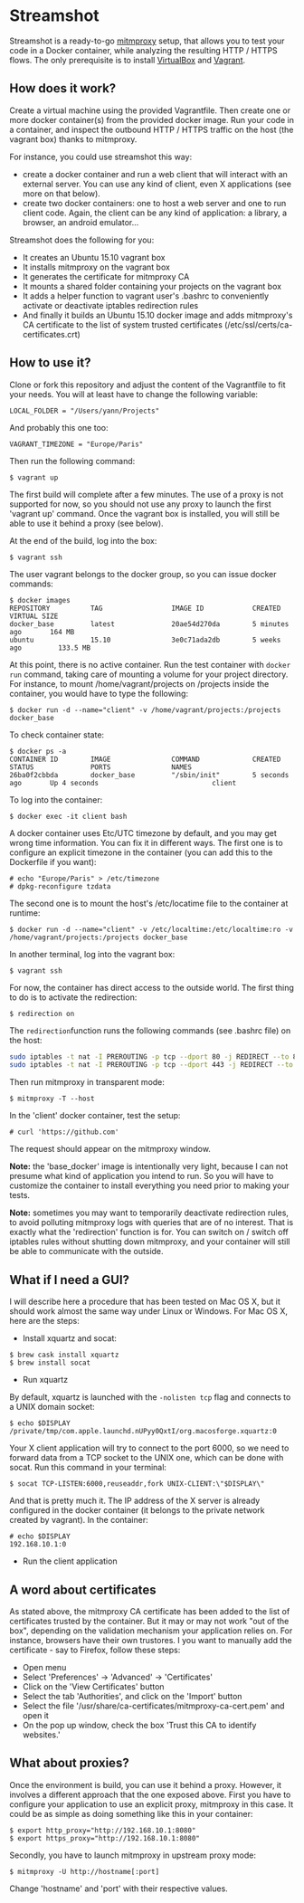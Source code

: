 # Streamshot

Streamshot is a ready-to-go [mitmproxy][mitmproxy] setup, that allows you to test your
code in a Docker container, while analyzing the resulting HTTP / HTTPS flows. The only
prerequisite is to install [VirtualBox][virtualbox] and [Vagrant][vagrant].

## How does it work?

Create a virtual machine using the provided Vagrantfile. Then create one or more docker
container(s) from the provided docker image. Run your code in a container, and inspect
the outbound HTTP / HTTPS traffic on the host (the vagrant box) thanks to mitmproxy.

For instance, you could use streamshot this way:

- create a docker container and run a web client that will interact with an external
server. You can use any kind of client, even X applications (see more on that below).
- create two docker containers: one to host a web server and one to run client code.
Again, the client can be any kind of application: a library, a browser, an android
emulator...

Streamshot does the following for you:

- It creates an Ubuntu 15.10 vagrant box
- It installs mitmproxy on the vagrant box
- It generates the certificate for mitmproxy CA
- It mounts a shared folder containing your projects on the vagrant box
- It adds a helper function to vagrant user's .bashrc to conveniently activate or
deactivate iptables redirection rules
- And finally it builds an Ubuntu 15.10 docker image and adds mitmproxy's CA certificate
to the list of system trusted certificates (/etc/ssl/certs/ca-certificates.crt)

## How to use it?

Clone or fork this repository and adjust the content of the Vagrantfile to fit your needs.
You will at least have to change the following variable:

```
LOCAL_FOLDER = "/Users/yann/Projects"
```

And probably this one too:

```
VAGRANT_TIMEZONE = "Europe/Paris"
```

Then run the following command:

```
$ vagrant up
```

The first build will complete after a few minutes. The use of a proxy is not supported
for now, so you should not use any proxy to launch the first 'vagrant up' command. Once
the vagrant box is installed, you will still be able to use it behind a proxy (see below).

At the end of the build, log into the box:

```
$ vagrant ssh
```

The user vagrant belongs to the docker group, so you can issue docker commands:

```
$ docker images
REPOSITORY          TAG                 IMAGE ID            CREATED             VIRTUAL SIZE
docker_base         latest              20ae54d270da        5 minutes ago       164 MB
ubuntu              15.10               3e0c71ada2db        5 weeks ago         133.5 MB
```

At this point, there is no active container. Run the test container with ```docker run```
command, taking care of mounting a volume for your project directory. For instance, to mount
/home/vagrant/projects on /projects inside the container, you would have to type the following:

```
$ docker run -d --name="client" -v /home/vagrant/projects:/projects docker_base
```

To check container state:

```
$ docker ps -a
CONTAINER ID        IMAGE               COMMAND             CREATED             STATUS              PORTS               NAMES
26ba0f2cbbda        docker_base         "/sbin/init"        5 seconds ago       Up 4 seconds                            client
```

To log into the container:

```
$ docker exec -it client bash
```

A docker container uses Etc/UTC timezone by default, and you may get wrong time information.
You can fix it in different ways. The first one is to configure an explicit timezone in the
container (you can add this to the Dockerfile if you want):

```
# echo "Europe/Paris" > /etc/timezone
# dpkg-reconfigure tzdata
```

The second one is to mount the host's /etc/locatime file to the container at runtime:

```
$ docker run -d --name="client" -v /etc/localtime:/etc/localtime:ro -v /home/vagrant/projects:/projects docker_base
```

In another terminal, log into the vagrant box:

```
$ vagrant ssh
```

For now, the container has direct access to the outside world. The first thing to do is
to activate the redirection:

```
$ redirection on
```

The ```redirection```function runs the following commands (see .bashrc file) on the host:

```bash
sudo iptables -t nat -I PREROUTING -p tcp --dport 80 -j REDIRECT --to 8080 -w
sudo iptables -t nat -I PREROUTING -p tcp --dport 443 -j REDIRECT --to 8080 -w
```

Then run mitmproxy in transparent mode:

```
$ mitmproxy -T --host
```

In the 'client' docker container, test the setup:

```
# curl 'https://github.com'
```

The request should appear on the mitmproxy window.

**Note:** the 'base_docker' image is intentionally very light, because I can not presume
what kind of application you intend to run. So you will have to customize the container
to install everything you need prior to making your tests.

**Note:** sometimes you may want to temporarily deactivate redirection rules, to avoid
polluting mitmproxy logs with queries that are of no interest. That is exactly what the
'redirection' function is for. You can switch on / switch off iptables rules without
shutting down mitmproxy, and your container will still be able to communicate with the
outside.

## What if I need a GUI?

I will describe here a procedure that has been tested on Mac OS X, but it should work almost
the same way under Linux or Windows. For Mac OS X, here are the steps:

* Install xquartz and socat:

```
$ brew cask install xquartz
$ brew install socat
```

* Run xquartz

By default, xquartz is launched with the ```-nolisten tcp``` flag and connects to a UNIX
domain socket:

```
$ echo $DISPLAY
/private/tmp/com.apple.launchd.nUPyy0QxtI/org.macosforge.xquartz:0
```

Your X client application will try to connect to the port 6000, so we need to forward data
from a TCP socket to the UNIX one, which can be done with socat. Run this command in your terminal:

```
$ socat TCP-LISTEN:6000,reuseaddr,fork UNIX-CLIENT:\"$DISPLAY\"
```

And that is pretty much it. The IP address of the X server is already configured in the docker
container (it belongs to the private network created by vagrant). In the container:

```
# echo $DISPLAY
192.168.10.1:0
```
* Run the client application

## A word about certificates

As stated above, the mitmproxy CA certificate has been added to the list of certificates
trusted by the container. But it may or may not work "out of the box", depending on the
validation mechanism your application relies on. For instance, browsers have their own
trustores. I you want to manually add the certificate - say to Firefox, follow these steps:

* Open menu
* Select 'Preferences' -> 'Advanced' -> 'Certificates'
* Click on the 'View Certificates' button
* Select the tab 'Authorities', and click on the 'Import' button
* Select the file '/usr/share/ca-certificates/mitmproxy-ca-cert.pem' and open it
* On the pop up window, check the box 'Trust this CA to identify websites.'

## What about proxies?

Once the environment is build, you can use it behind a proxy. However, it involves
a different approach that the one exposed above. First you have to configure your
application to use an explicit proxy, mitmproxy in this case. It could be as simple
as doing something like this in your container:

```
$ export http_proxy="http://192.168.10.1:8080"
$ export https_proxy="http://192.168.10.1:8080"
```

Secondly, you have to launch mitmproxy in upstream proxy mode:

```
$ mitmproxy -U http://hostname[:port]
```

Change 'hostname' and 'port' with their respective values.

[mitmproxy]: http://mitmproxy.org
[virtualbox]: https://www.virtualbox.org
[vagrant]: https://www.vagrantup.com
